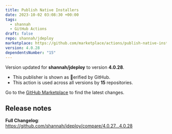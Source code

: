 ```yaml
---
title: Publish Native Installers
date: 2023-10-02 03:08:30 +00:00
tags:
  - shannah
  - GitHub Actions
draft: false
repo: shannah/jdeploy
marketplace: https://github.com/marketplace/actions/publish-native-installers
version: 4.0.28
dependentsNumber: "15"
---
```



Version updated for **shannah/jdeploy** to version **4.0.28**.
- This publisher is shown as erified by GitHub.
- This action is used across all versions by **15** repositories.

Go to the [GitHub Marketplace](https://github.com/marketplace/actions/publish-native-installers) to find the latest changes.

## Release notes

**Full Changelog**: https://github.com/shannah/jdeploy/compare/4.0.27...4.0.28
